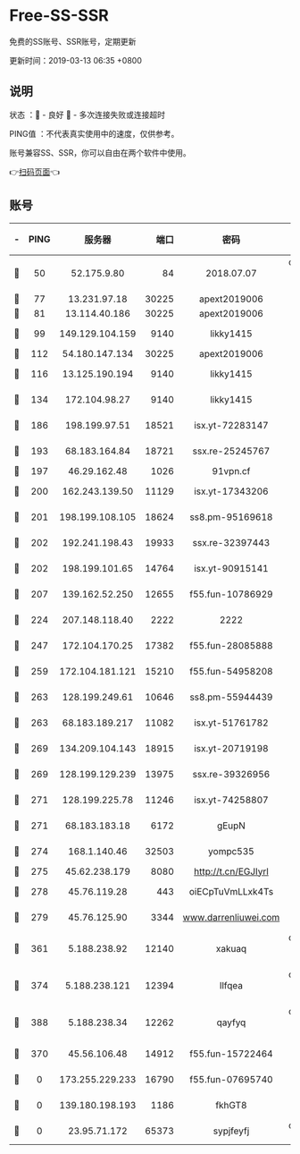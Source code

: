 # Free-SS-SSR

免费的SS账号、SSR账号，定期更新

更新时间：2019-03-13 06:35 +0800

## 说明

状态     ：🙂 - 良好 🙁 - 多次连接失败或连接超时

PING值   ：不代表真实使用中的速度，仅供参考。

账号兼容SS、SSR，你可以自由在两个软件中使用。

👉[扫码页面](https://liesauer.github.io/Free-SS-SSR/)👈

## 账号

|-|PING|服务器|端口|密码|加密方式|区域|
|:----:|:----:|:-----:|-----:|:----:|:----:|:----:|
|🙂|50|52.175.9.80|84|2018.07.07|chacha20-ietf-poly1305|HK|
|🙂|77|13.231.97.18|30225|apext2019006|chacha20|JP|
|🙂|81|13.114.40.186|30225|apext2019006|chacha20|JP|
|🙂|99|149.129.104.159|9140|likky1415|aes-256-cfb|HK|
|🙂|112|54.180.147.134|30225|apext2019006|chacha20|KR|
|🙂|116|13.125.190.194|9140|likky1415|aes-256-cfb|KR|
|🙂|134|172.104.98.27|9140|likky1415|aes-256-cfb|JP|
|🙂|186|198.199.97.51|18521|isx.yt-72283147|aes-256-cfb|US|
|🙂|193|68.183.164.84|18721|ssx.re-25245767|aes-256-cfb|US|
|🙂|197|46.29.162.48|1026|91vpn.cf|rc4-md5|RU|
|🙂|200|162.243.139.50|11129|isx.yt-17343206|aes-256-cfb|US|
|🙂|201|198.199.108.105|18624|ss8.pm-95169618|aes-256-cfb|US|
|🙂|202|192.241.198.43|19933|ssx.re-32397443|aes-256-cfb|US|
|🙂|202|198.199.101.65|14764|isx.yt-90915141|aes-256-cfb|US|
|🙂|207|139.162.52.250|12655|f55.fun-10786929|aes-256-cfb|SG|
|🙂|224|207.148.118.40|2222|2222|aes-256-cfb|SG|
|🙂|247|172.104.170.25|17382|f55.fun-28085888|aes-256-cfb|SG|
|🙂|259|172.104.181.121|15210|f55.fun-54958208|aes-256-cfb|SG|
|🙂|263|128.199.249.61|10646|ss8.pm-55944439|aes-256-cfb|SG|
|🙂|263|68.183.189.217|11082|isx.yt-51761782|aes-256-cfb|SG|
|🙂|269|134.209.104.143|18915|isx.yt-20719198|aes-256-cfb|SG|
|🙂|269|128.199.129.239|13975|ssx.re-39326956|aes-256-cfb|SG|
|🙂|271|128.199.225.78|11246|isx.yt-74258807|aes-256-cfb|SG|
|🙂|271|68.183.183.18|6172|gEupN|aes-256-cfb|SG|
|🙂|274|168.1.140.46|32503|yompc535|aes-256-cfb|AU|
|🙂|275|45.62.238.179|8080|http://t.cn/EGJIyrl|rc4-md5|CA|
|🙂|278|45.76.119.28|443|oiECpTuVmLLxk4Ts|aes-256-cfb|AU|
|🙂|279|45.76.125.90|3344|www.darrenliuwei.com|aes-256-cfb|AU|
|🙂|361|5.188.238.92|12140|xakuaq|chacha20-ietf-poly1305|BR|
|🙂|374|5.188.238.121|12394|llfqea|chacha20-ietf-poly1305|BR|
|🙂|388|5.188.238.34|12262|qayfyq|chacha20-ietf-poly1305|BR|
|🙂|370|45.56.106.48|14912|f55.fun-15722464|aes-256-cfb|US|
|🙁|0|173.255.229.233|16790|f55.fun-07695740|aes-256-cfb|US|
|🙁|0|139.180.198.193|1186|fkhGT8|aes-256-cfb|JP|
|🙁|0|23.95.71.172|65373|sypjfeyfj|chacha20-ietf|US|
